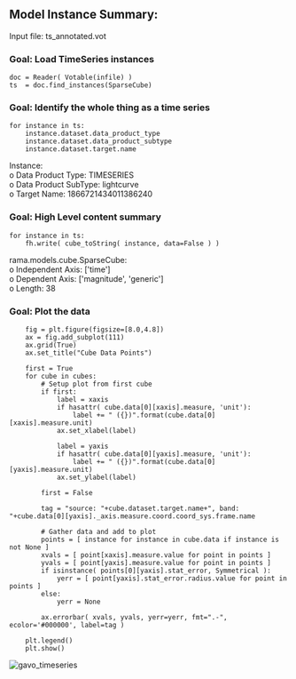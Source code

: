 ## Model Instance Summary:
Input file: ts_annotated.vot

### Goal: Load TimeSeries instances
    doc = Reader( Votable(infile) )
    ts  = doc.find_instances(SparseCube)

### Goal: Identify the whole thing as a time series
```
for instance in ts:
    instance.dataset.data_product_type 
    instance.dataset.data_product_subtype 
    instance.dataset.target.name
```
Instance:  
  o Data Product Type: TIMESERIES  
  o Data Product SubType: lightcurve  
  o Target Name: 1866721434011386240  

### Goal: High Level content summary
```
for instance in ts:
    fh.write( cube_toString( instance, data=False ) )
```
rama.models.cube.SparseCube:  
  o Independent Axis: ['time']  
  o Dependent Axis: ['magnitude', 'generic']  
  o Length: 38  

### Goal: Plot the data
```
    fig = plt.figure(figsize=[8.0,4.8])
    ax = fig.add_subplot(111)
    ax.grid(True)
    ax.set_title("Cube Data Points")

    first = True
    for cube in cubes:
        # Setup plot from first cube
        if first:
            label = xaxis
            if hasattr( cube.data[0][xaxis].measure, 'unit'):
                label += " ({})".format(cube.data[0][xaxis].measure.unit)
            ax.set_xlabel(label)
                
            label = yaxis
            if hasattr( cube.data[0][yaxis].measure, 'unit'):
                label += " ({})".format(cube.data[0][yaxis].measure.unit)
            ax.set_ylabel(label)
    
        first = False

        tag = "source: "+cube.dataset.target.name+", band: "+cube.data[0][yaxis]._axis.measure.coord.coord_sys.frame.name
        
        # Gather data and add to plot
        points = [ instance for instance in cube.data if instance is not None ]
        xvals = [ point[xaxis].measure.value for point in points ]
        yvals = [ point[yaxis].measure.value for point in points ]
        if isinstance( points[0][yaxis].stat_error, Symmetrical ):
            yerr = [ point[yaxis].stat_error.radius.value for point in points ]
        else:
            yerr = None

        ax.errorbar( xvals, yvals, yerr=yerr, fmt=".-", ecolor='#000000', label=tag )

    plt.legend()
    plt.show()

```  
![gavo_timeseries](https://user-images.githubusercontent.com/14201994/109398334-505f7880-790a-11eb-93f1-2cef1a1a6eca.png)
